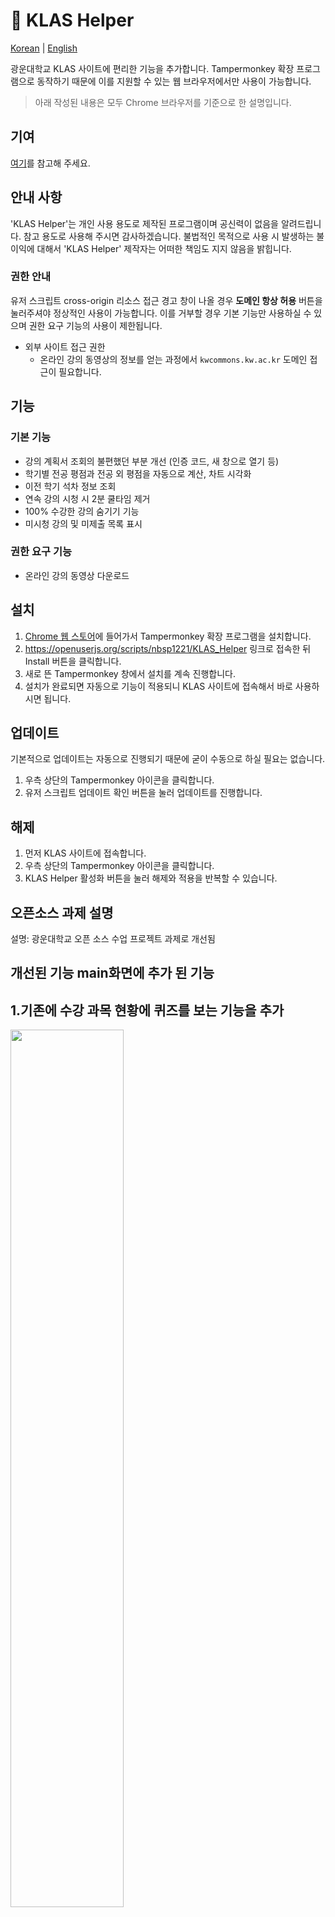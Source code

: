 # 🎠 KLAS Helper

[Korean](https://github.com/nbsp1221/klas-helper) | [English](https://github.com/nbsp1221/klas-helper/blob/master/README-EN.md)

광운대학교 KLAS 사이트에 편리한 기능을 추가합니다. Tampermonkey 확장 프로그램으로 동작하기 때문에 이를 지원할 수 있는 웹 브라우저에서만 사용이 가능합니다.

> 아래 작성된 내용은 모두 Chrome 브라우저를 기준으로 한 설명입니다.

## 기여

[여기](https://github.com/nbsp1221/klas-helper/blob/master/CONTRIBUTING.md)를 참고해 주세요.

## 안내 사항

'KLAS Helper'는 개인 사용 용도로 제작된 프로그램이며 공신력이 없음을 알려드립니다. 참고 용도로 사용해 주시면 감사하겠습니다. 불법적인 목적으로 사용 시 발생하는 불이익에 대해서 'KLAS Helper' 제작자는 어떠한 책임도 지지 않음을 밝힙니다.

### 권한 안내

유저 스크립트 cross-origin 리소스 접근 경고 창이 나올 경우 **도메인 항상 허용** 버튼을 눌러주셔야 정상적인 사용이 가능합니다. 이를 거부할 경우 기본 기능만 사용하실 수 있으며 권한 요구 기능의 사용이 제한됩니다.

* 외부 사이트 접근 권한
  - 온라인 강의 동영상의 정보를 얻는 과정에서 `kwcommons.kw.ac.kr` 도메인 접근이 필요합니다.

## 기능

### 기본 기능

* 강의 계획서 조회의 불편했던 부분 개선 (인증 코드, 새 창으로 열기 등)
* 학기별 전공 평점과 전공 외 평점을 자동으로 계산, 차트 시각화
* 이전 학기 석차 정보 조회
* 연속 강의 시청 시 2분 쿨타임 제거 
* 100% 수강한 강의 숨기기 기능
* 미시청 강의 및 미제출 목록 표시 

### 권한 요구 기능

* 온라인 강의 동영상 다운로드

## 설치

1. [Chrome 웹 스토어](https://chrome.google.com/webstore/search/tampermonkey)에 들어가서 Tampermonkey 확장 프로그램을 설치합니다.
2. https://openuserjs.org/scripts/nbsp1221/KLAS_Helper 링크로 접속한 뒤 Install 버튼을 클릭합니다.
3. 새로 뜬 Tampermonkey 창에서 설치를 계속 진행합니다.
4. 설치가 완료되면 자동으로 기능이 적용되니 KLAS 사이트에 접속해서 바로 사용하시면 됩니다.

## 업데이트

기본적으로 업데이트는 자동으로 진행되기 때문에 굳이 수동으로 하실 필요는 없습니다.

1. 우측 상단의 Tampermonkey 아이콘을 클릭합니다.
2. 유저 스크립트 업데이트 확인 버튼을 눌러 업데이트를 진행합니다.

## 해제

1. 먼저 KLAS 사이트에 접속합니다.
2. 우측 상단의 Tampermonkey 아이콘을 클릭합니다.
3. KLAS Helper 활성화 버튼을 눌러 해제와 적용을 반복할 수 있습니다.

## 오픈소스 과제 설명 

설명: 광운대학교 오픈 소스 수업 프로젝트 과제로 개선됨

## 개선된 기능 main화면에 추가 된 기능  
   ## 1.기존에 수강 과목 현황에 퀴즈를 보는 기능을 추가
   <div>
    <img width="60%" src='http://drive.google.com/uc?export=view&id=1gzuKj7weikvuIlc5uUsHQSHPi_PPwT9R' /><br>
    <img width="60%" src='http://drive.google.com/uc?export=view&id=1qvN7s9fhwcOO4gBpW2A6h_oIQDlW3MVf' /><br>
   </div>
   
   ## 2.공지사항 버튼 구현
   <img width="60%" src='http://drive.google.com/uc?export=view&id=1e8uU9YLufknokxSNOoRP_LDj-Ua1BTp-' /><br>
   설명  
   1. 공지사항 버튼 : 클락하면 공지사항 최상단에 올라온 공지 1개를 내가 수강한 과목별로 렌더링함, 한 번 더 클릭하면 끌 수 있음
   2. 올아온 공지개수 : 최상단에 올라온 공지개수와 같은 날에 올라온 공지들을 포함하여 개수를 반환 ex)3개가 올라왔다면 3개가 뜸
   3. 날짜 : 최상단에 올라온 공지의 날짜를 렌더링
   4. 클릭기능 : 커서를 이용해서 날짜 공지개수 공지사항들을 클릭하면 각 과목별 공지사항으로 넘어감
   ## 3.학사일정 버튼 구현
   <img width="60%" src='http://drive.google.com/uc?export=view&id=1-XaVnD1hCHnFfvrhXCDJC-fe3U2ksk9p' /><br>
   설명 
   1. 학사일정 버튼 : 클릭하면 최상단에 요번 달 학사일정 정보가 전달 됨, 한 번 더 클릭하면 끌 수 있음
   2. 올라온 학사 공지 : 요번 달 학사 공지가 업로드 됨
   3. 날짜 : 오늘의 날짜가 업로드 됨
   4. 클릭기능 : [학사일정]을 클릭하면 학교 홈페이지 학사일정으로 넘어가짐
   ## 4.메모 버튼 구현
   <img width="60%" src='http://drive.google.com/uc?export=view&id=1LbEq9-eKC35iBt7sooWFx3ZX-Rd5Zz4c' /><br>
   <img width="60%" src='http://drive.google.com/uc?export=view&id=18tW7ox3IzJE-KgprTUsnaS6flbZVA-aY' /><br>
   <img width="60%" src='http://drive.google.com/uc?export=view&id=1VRXTVA-Yd08e2GU6IU21iHRhK6JX8fYX' /><br>
   <img width="60%" src='http://drive.google.com/uc?export=view&id=1gjb0NUtwgxMfVrEEGQz5RY8qM8PyzCzz' /><br>
   설명 
   1. 메모 버튼 : 말 그대로 메모 할 수 있는 기능 홈에서만 사용가능, 한 번 더 클릭학면 끌 수 있음
   2. 입력 및 다운 기능 : 메모칸에 입력을 하면 텍스트 파일로 다운 받을 수 있음
   3. 출력 및 업로드 기능 : 내가 쓴 텍스트 파일을 업로드 시켜서 메모 창에 출력 시킬 수 있음
   4. 주의사항 : 메모 버튼을 클릭하면 그 전에 썼던 정보가 남아있지 않음(사용했으면 다운 받길 권고)
   ## 5.과대 홈페이지 버튼 :
   <img width="60%" src='http://drive.google.com/uc?export=view&id=1DfVeokOnYRFvDL8_ny3gPePtatpTxx--' /><br>
   설명 
   1. 과대 버튼 : 클릭하면 과대 박스가 뜨면서 그 버튼을 누르면 각 과대 홈페이지로 갈 수 있음, 한 번 더 클릭하면 끌 수 있음
   
  
